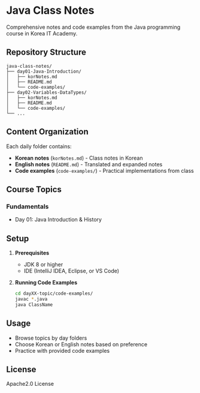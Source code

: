 # Java Class Notes

Comprehensive notes and code examples from the Java programming course in Korea IT Academy.

## Repository Structure

```
java-class-notes/
├── day01-Java-Introduction/
│   ├── korNotes.md
│   ├── README.md
│   └── code-examples/
├── day02-Variables-DataTypes/
│   ├── korNotes.md
│   ├── README.md
│   └── code-examples/
└── ...
```

## Content Organization

Each daily folder contains:
- **Korean notes** (`korNotes.md`) - Class notes in Korean
- **English notes** (`README.md`) - Translated and expanded notes
- **Code examples** (`code-examples/`) - Practical implementations from class

## Course Topics

### Fundamentals
- Day 01: Java Introduction & History


## Setup

1. **Prerequisites**
   - JDK 8 or higher
   - IDE (IntelliJ IDEA, Eclipse, or VS Code)

2. **Running Code Examples**
   ```bash
   cd dayXX-topic/code-examples/
   javac *.java
   java ClassName
   ```

## Usage

- Browse topics by day folders
- Choose Korean or English notes based on preference
- Practice with provided code examples

## License

Apache2.0 License
